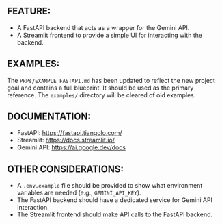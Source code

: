 ## FEATURE:

- A FastAPI backend that acts as a wrapper for the Gemini API.
- A Streamlit frontend to provide a simple UI for interacting with the backend.

## EXAMPLES:

The `PRPs/EXAMPLE_FASTAPI.md` has been updated to reflect the new project goal and contains a full blueprint. It should be used as the primary reference. The `examples/` directory will be cleared of old examples.

## DOCUMENTATION:

- FastAPI: https://fastapi.tiangolo.com/
- Streamlit: https://docs.streamlit.io/
- Gemini API: https://ai.google.dev/docs

## OTHER CONSIDERATIONS:


- A `.env.example` file should be provided to show what environment variables are needed (e.g., `GEMINI_API_KEY`).
- The FastAPI backend should have a dedicated service for Gemini API interaction.
- The Streamlit frontend should make API calls to the FastAPI backend.

